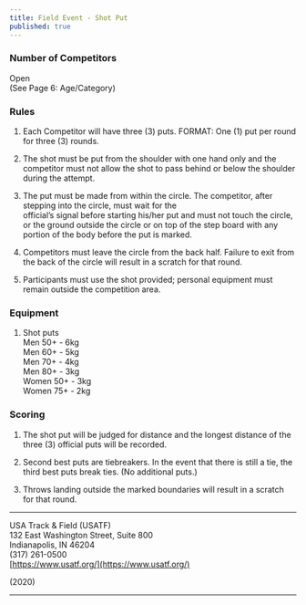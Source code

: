 ```yaml
---
title: Field Event - Shot Put
published: true
---
```

### Number of Competitors

Open  
(See Page 6: Age/Category)

### Rules

1.  Each Competitor will have three (3) puts. FORMAT: One (1) put per round for three (3) rounds.
    
2.  The shot must be put from the shoulder with one hand only and the competitor must not allow the shot to pass behind or below the shoulder during the attempt.
    
3.  The put must be made from within the circle. The competitor, after stepping into the circle, must wait for the  
    official’s signal before starting his/her put and must not touch the circle, or the ground outside the circle or on top of the step board with any portion of the body before the put is marked.
    
4.  Competitors must leave the circle from the back half. Failure to exit from the back of the circle will result in a scratch for that round.
    
5.  Participants must use the shot provided; personal equipment must remain outside the competition area.
    

### Equipment

1.  Shot puts  
    Men 50+ - 6kg  
    Men 60+ - 5kg  
    Men 70+ - 4kg  
    Men 80+ - 3kg  
    Women 50+ - 3kg  
    Women 75+ - 2kg
    

### Scoring

1.  The shot put will be judged for distance and the longest distance of the three (3) official puts will be recorded.
    
2.  Second best puts are tiebreakers. In the event that there is still a tie, the third best puts break ties. (No additional puts.)
    
3.  Throws landing outside the marked boundaries will result in a scratch for that round.
    

* * *

USA Track & Field (USATF)  
132 East Washington Street, Suite 800  
Indianapolis, IN 46204  
(317) 261-0500  
[https://www.usatf.org/](https://www.usatf.org/)

(2020)

* * *